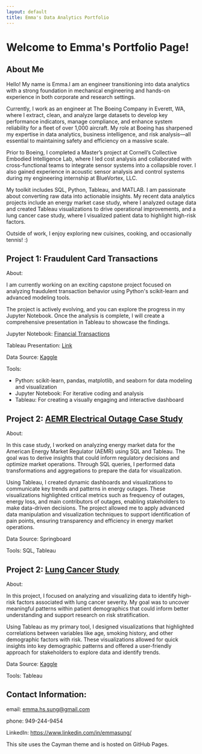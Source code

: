 ```yaml
---
layout: default
title: Emma's Data Analytics Portfolio
---
```


# Welcome to Emma's Portfolio Page!

## About Me

Hello! My name is Emma.I am an engineer transitioning into data analytics with a strong foundation in mechanical engineering and hands-on experience in both corporate and research settings. 

Currently, I work as an engineer at The Boeing Company in Everett, WA, where I extract, clean, and analyze large datasets to develop key performance indicators, manage compliance, and enhance system reliability for a fleet of over 1,000 aircraft. My role at Boeing has sharpened my expertise in data analytics, business intelligence, and risk analysis—all essential to maintaining safety and efficiency on a massive scale.

Prior to Boeing, I completed a Master’s project at Cornell’s Collective Embodied Intelligence Lab, where I led cost analysis and collaborated with cross-functional teams to integrate sensor systems into a collapsible rover. I also gained experience in acoustic sensor analysis and control systems during my engineering internship at BlueVortex, LLC.

My toolkit includes SQL, Python, Tableau, and MATLAB. I am passionate about converting raw data into actionable insights. My recent data analytics projects include an energy market case study, where I analyzed outage data and created Tableau visualizations to drive operational improvements, and a lung cancer case study, where I visualized patient data to highlight high-risk factors.

Outside of work, I enjoy exploring new cuisines, cooking, and occasionally tennis! :)

## Project 1: Fraudulent Card Transactions

About:

I am currently working on an exciting capstone project focused on analyzing fraudulent transaction behavior using Python's scikit-learn and advanced modeling tools.

The project is actively evolving, and you can explore the progress in my Jupyter Notebook. Once the analysis is complete, I will create a comprehensive presentation in Tableau to showcase the findings.

Jupyter Notebook: [Financial Transactions](Financial%20Transactions_F.ipynb)

Tableau Presentation: [Link](https://public.tableau.com/app/profile/emma.sung/viz/Presentation_17345653709830/Story1)

Data Source: [Kaggle](https://www.kaggle.com/datasets/computingvictor/transactions-fraud-datasets/data)

Tools: 

- Python: scikit-learn, pandas, matplotlib, and seaborn for data modeling and visualization
- Jupyter Notebook: For iterative coding and analysis
- Tableau: For creating a visually engaging and interactive dashboard


## Project 2: [AEMR Electrical Outage Case Study](https://public.tableau.com/app/profile/emma.sung/viz/SQLProject_17271275130480/Story1)
About: 

In this case study, I worked on analyzing energy market data for the American Energy Market Regulator (AEMR) using SQL and Tableau. The goal was to derive insights that could inform regulatory decisions and optimize market operations. Through SQL queries, I performed data transformations and aggregations to prepare the data for visualization.

Using Tableau, I created dynamic dashboards and visualizations to communicate key trends and patterns in energy outages. These visualizations highlighted critical metrics such as frequency of outages, energy loss, and main contributors of outages, enabling stakeholders to make data-driven decisions. The project allowed me to apply advanced data manipulation and visualization techniques to support identification of pain points, ensuring transparency and efficiency in energy market operations.

Data Source: Springboard

Tools: SQL, Tableau

## Project 2: [Lung Cancer Study](https://public.tableau.com/app/profile/emma.sung/viz/capstone_1_17236881162380/LungCancerDataAnalysis)
About: 

In this project, I focused on analyzing and visualizing data to identify high-risk factors associated with lung cancer severity. My goal was to uncover meaningful patterns within patient demographics that could inform better understanding and support research on risk stratification.

Using Tableau as my primary tool, I designed visualizations that highlighted correlations between variables like age, smoking history, and other demographic factors with risk. These visualizations allowed for quick insights into key demographic patterns and offered a user-friendly approach for stakeholders to explore data and identify trends.

Data Source: [Kaggle](https://www.kaggle.com/datasets/thedevastator/cancer-patients-and-air-pollution-a-new-link)

Tools: Tableau


## Contact Information:
email: emma.hs.sung@gmail.com

phone: 949-244-9454 

LinkedIn: https://www.linkedin.com/in/emmasung/




This site uses the Cayman theme and is hosted on GitHub Pages.